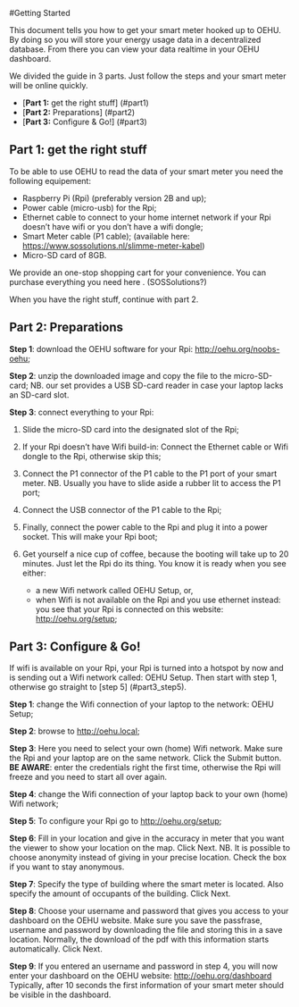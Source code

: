 #Getting Started

This document tells you how to get your smart meter hooked up to OEHU. By doing so you will store your energy usage data in a decentralized database. From there you can view your data realtime in your OEHU dashboard.  

We divided the guide in 3 parts. Just follow the steps and your smart meter will be online quickly. 

* [**Part 1:** get the right stuff] (#part1)
* [**Part 2:** Preparations] (#part2)
* [**Part 3:** Configure & Go!] (#part3)

## <a name="part1"></a> Part 1: get the right stuff
To be able to use OEHU to read the data of your smart meter you need the following equipement:

* Raspberry Pi (Rpi) (preferably version 2B and up);
* Power cable (micro-usb) for the Rpi;
* Ethernet cable to connect to your home internet network if your Rpi doesn’t have wifi or you don’t have a wifi dongle;
* Smart Meter cable (P1 cable); (available here: <https://www.sossolutions.nl/slimme-meter-kabel>)
* Micro-SD card of 8GB. 

We provide an one-stop shopping cart for your convenience. You can purchase everything you need here <link to shopping cart>. (SOSSolutions?)

When you have the right stuff, continue with part 2.

## <a name="part2"></a> Part 2: Preparations
**Step 1**: download the OEHU software for your Rpi: <http://oehu.org/noobs-oehu>;

**Step 2**: unzip the downloaded image and copy the file to the micro-SD-card;
NB. our set provides a USB SD-card reader in case your laptop lacks an SD-card slot.

**Step 3**: connect everything to your Rpi:

1. Slide the micro-SD card into the designated slot of the Rpi;
2. If your Rpi doesn’t have Wifi build-in: Connect the Ethernet cable or Wifi dongle to the Rpi, otherwise skip this;
3. Connect the P1 connector of the P1 cable to the P1 port of your smart meter.
NB. Usually you have to slide aside a rubber lit to access the P1 port;
4. Connect the USB connector of the P1 cable to the Rpi;
5. Finally, connect the power cable to the Rpi and plug it into a power socket. This will make your Rpi boot;
6. Get yourself a nice cup of coffee, because the booting will take up to 20 minutes. Just let the Rpi do its thing. You know it is ready when you see either: 

	* a new Wifi network called OEHU Setup, or, 
	* when Wifi is not available on the Rpi and you use ethernet instead: you see that your Rpi is connected on this website: <http://oehu.org/setup>;

## <a name="part3"></a> Part 3: Configure & Go!
If wifi is available on your Rpi, your Rpi is turned into a hotspot by now and is sending out a Wifi network called: OEHU Setup. Then start with step 1, otherwise go straight to [step 5] (#part3_step5).

**Step 1**: change the Wifi connection of your laptop to the network: OEHU Setup;

**Step 2**: browse to <http://oehu.local>;

**Step 3**: Here you need to select your own (home) Wifi network. Make sure the Rpi and your laptop are on the same network. Click the Submit button.  
**BE AWARE**: enter the credentials right the first time, otherwise the Rpi will freeze and you need to start all over again.

**Step 4**: change the Wifi connection of your laptop back to your own (home) Wifi network;

<a name="part3_step5"></a> **Step 5**: To configure your Rpi go to <http://oehu.org/setup>;

**Step 6**: Fill in your location and give in the accuracy in meter that you want the viewer to show your location on the map. Click Next. 
NB. It is possible to choose anonymity instead of giving in your precise location. Check the box if you want to stay anonymous.

**Step 7**: Specify the type of building where the smart meter is located. Also specify the amount of occupants of the building. Click Next. 

**Step 8**: Choose your username and password that gives you access to your dashboard on the OEHU website. Make sure you save the passfrase, username and password by downloading the file and storing this in a save location. Normally, the download of the pdf with this information starts automatically. Click Next. 

**Step 9**: If you entered an username and password in step 4, you will now enter your dashboard on the OEHU website: <http://oehu.org/dashboard>  
Typically, after 10 seconds the first information of your smart meter should be visible in the dashboard.


